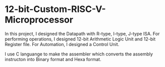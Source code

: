 # 12-bit-Custom-RISC-V-Microprocessor
In this project, I designed the Datapath with R-type, I-type, J-type ISA.
For performing operations, I designed 12-bit Arithmetic Logic Unit and 12-bit Register file.
For Automation, I designed a Control Unit.

I use C languange to make the assembler which converts the assembly instructon into Binary format and Hexa format. 
